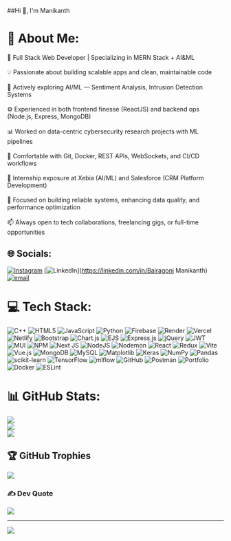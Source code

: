 ##Hi 👋, I'm Manikanth

# 💫 About Me:
🚀 Full Stack Web Developer | Specializing in MERN Stack + AI&ML<br><br>💡 Passionate about building scalable apps and clean, maintainable code<br><br>🧠 Actively exploring AI/ML — Sentiment Analysis, Intrusion Detection Systems<br><br>⚙️ Experienced in both frontend finesse (ReactJS) and backend ops (Node.js, Express, MongoDB)<br><br>📊 Worked on data-centric cybersecurity research projects with ML pipelines<br><br>🔧 Comfortable with Git, Docker, REST APIs, WebSockets, and CI/CD workflows<br><br>💼 Internship exposure at Xebia (AI/ML) and Salesforce (CRM Platform Development)<br><br>🎯 Focused on building reliable systems, enhancing data quality, and performance optimization<br><br>📫 Always open to tech collaborations, freelancing gigs, or full-time opportunities


## 🌐 Socials:
[![Instagram](https://img.shields.io/badge/Instagram-%23E4405F.svg?logo=Instagram&logoColor=white)](https://instagram.com/mani_goud_0107) [![LinkedIn](https://img.shields.io/badge/LinkedIn-%230077B5.svg?logo=linkedin&logoColor=white)](https://linkedin.com/in/Bairagoni Manikanth) [![email](https://img.shields.io/badge/Email-D14836?logo=gmail&logoColor=white)](mailto:bairagonimanikanth@gmail.com) 

# 💻 Tech Stack:
![C++](https://img.shields.io/badge/c++-%2300599C.svg?style=flat-square&logo=c%2B%2B&logoColor=white) ![HTML5](https://img.shields.io/badge/html5-%23E34F26.svg?style=flat-square&logo=html5&logoColor=white) ![JavaScript](https://img.shields.io/badge/javascript-%23323330.svg?style=flat-square&logo=javascript&logoColor=%23F7DF1E) ![Python](https://img.shields.io/badge/python-3670A0?style=flat-square&logo=python&logoColor=ffdd54) ![Firebase](https://img.shields.io/badge/firebase-%23039BE5.svg?style=flat-square&logo=firebase) ![Render](https://img.shields.io/badge/Render-%46E3B7.svg?style=flat-square&logo=render&logoColor=white) ![Vercel](https://img.shields.io/badge/vercel-%23000000.svg?style=flat-square&logo=vercel&logoColor=white) ![Netlify](https://img.shields.io/badge/netlify-%23000000.svg?style=flat-square&logo=netlify&logoColor=#00C7B7) ![Bootstrap](https://img.shields.io/badge/bootstrap-%238511FA.svg?style=flat-square&logo=bootstrap&logoColor=white) ![Chart.js](https://img.shields.io/badge/chart.js-F5788D.svg?style=flat-square&logo=chart.js&logoColor=white) ![EJS](https://img.shields.io/badge/ejs-%23B4CA65.svg?style=flat-square&logo=ejs&logoColor=black) ![Express.js](https://img.shields.io/badge/express.js-%23404d59.svg?style=flat-square&logo=express&logoColor=%2361DAFB) ![jQuery](https://img.shields.io/badge/jquery-%230769AD.svg?style=flat-square&logo=jquery&logoColor=white) ![JWT](https://img.shields.io/badge/JWT-black?style=flat-square&logo=JSON%20web%20tokens) ![MUI](https://img.shields.io/badge/MUI-%230081CB.svg?style=flat-square&logo=mui&logoColor=white) ![NPM](https://img.shields.io/badge/NPM-%23CB3837.svg?style=flat-square&logo=npm&logoColor=white) ![Next JS](https://img.shields.io/badge/Next-black?style=flat-square&logo=next.js&logoColor=white) ![NodeJS](https://img.shields.io/badge/node.js-6DA55F?style=flat-square&logo=node.js&logoColor=white) ![Nodemon](https://img.shields.io/badge/NODEMON-%23323330.svg?style=flat-square&logo=nodemon&logoColor=%BBDEAD) ![React](https://img.shields.io/badge/react-%2320232a.svg?style=flat-square&logo=react&logoColor=%2361DAFB) ![Redux](https://img.shields.io/badge/redux-%23593d88.svg?style=flat-square&logo=redux&logoColor=white) ![Vite](https://img.shields.io/badge/vite-%23646CFF.svg?style=flat-square&logo=vite&logoColor=white) ![Vue.js](https://img.shields.io/badge/vue.js-%2335495e.svg?style=flat-square&logo=vuedotjs&logoColor=%234FC08D) ![MongoDB](https://img.shields.io/badge/MongoDB-%234ea94b.svg?style=flat-square&logo=mongodb&logoColor=white) ![MySQL](https://img.shields.io/badge/mysql-4479A1.svg?style=flat-square&logo=mysql&logoColor=white) ![Matplotlib](https://img.shields.io/badge/Matplotlib-%23ffffff.svg?style=flat-square&logo=Matplotlib&logoColor=black) ![Keras](https://img.shields.io/badge/Keras-%23D00000.svg?style=flat-square&logo=Keras&logoColor=white) ![NumPy](https://img.shields.io/badge/numpy-%23013243.svg?style=flat-square&logo=numpy&logoColor=white) ![Pandas](https://img.shields.io/badge/pandas-%23150458.svg?style=flat-square&logo=pandas&logoColor=white) ![scikit-learn](https://img.shields.io/badge/scikit--learn-%23F7931E.svg?style=flat-square&logo=scikit-learn&logoColor=white) ![TensorFlow](https://img.shields.io/badge/TensorFlow-%23FF6F00.svg?style=flat-square&logo=TensorFlow&logoColor=white) ![mlflow](https://img.shields.io/badge/mlflow-%23d9ead3.svg?style=flat-square&logo=numpy&logoColor=blue) ![GitHub](https://img.shields.io/badge/github-%23121011.svg?style=flat-square&logo=github&logoColor=white) ![Postman](https://img.shields.io/badge/Postman-FF6C37?style=flat-square&logo=postman&logoColor=white) ![Portfolio](https://img.shields.io/badge/Portfolio-%23000000.svg?style=flat-square&logo=firefox&logoColor=#FF7139) ![Docker](https://img.shields.io/badge/docker-%230db7ed.svg?style=flat-square&logo=docker&logoColor=white) ![ESLint](https://img.shields.io/badge/ESLint-4B3263?style=flat-square&logo=eslint&logoColor=white)
# 📊 GitHub Stats:
![](https://github-readme-stats.vercel.app/api?username=Manikanth0107&theme=transparent&hide_border=false&include_all_commits=false&count_private=false)<br/>
![](https://nirzak-streak-stats.vercel.app/?user=Manikanth0107&theme=transparent&hide_border=false)<br/>
![](https://github-readme-stats.vercel.app/api/top-langs/?username=Manikanth0107&theme=transparent&hide_border=false&include_all_commits=false&count_private=false&layout=compact)

## 🏆 GitHub Trophies
![](https://github-profile-trophy.vercel.app/?username=Manikanth0107&theme=radical&no-frame=false&no-bg=false&margin-w=4)

### ✍️  Dev Quote
![](https://quotes-github-readme.vercel.app/api?type=horizontal&theme=tokyonight)

---
[![](https://visitcount.itsvg.in/api?id=Manikanth0107&icon=3&color=0)](https://visitcount.itsvg.in)

<!-- Proudly created with GPRM ( https://gprm.itsvg.in ) -->

